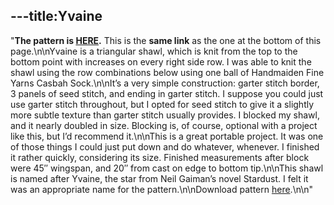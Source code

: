 ---title:Yvaine
---
"**The pattern is [HERE](http://feministy.com/patterns/yvaine/).** This is the **same link** as the one at the bottom of this page.\n\nYvaine is a triangular shawl, which is knit from the top to the bottom point with increases on every right side row. I was able to knit the shawl using the row combinations below using one ball of Handmaiden Fine Yarns Casbah Sock.\n\nIt’s a very simple construction: garter stitch border, 3 panels of seed stitch, and ending in garter stitch. I suppose you could just use garter stitch throughout, but I opted for seed stitch to give it a slightly more subtle texture than garter stitch usually provides. I blocked my shawl, and it nearly doubled in size. Blocking is, of course, optional with a project like this, but I’d recommend it.\n\nThis is a great portable project. It was one of those things I could just put down and do whatever, whenever. I finished it rather quickly, considering its size. Finished measurements after block were 45″ wingspan, and 20″ from cast on edge to bottom tip.\n\nThis shawl is named after Yvaine, the star from Neil Gaiman’s novel Stardust. I felt it was an appropriate name for the pattern.\n\nDownload pattern [here](http://feministy.com/patterns/yvaine/).\n\n"